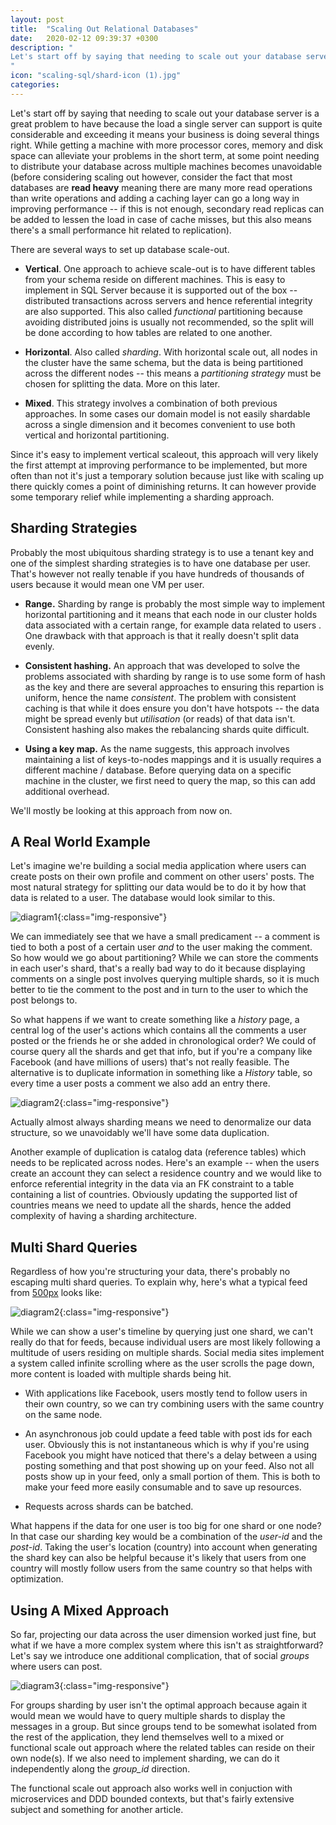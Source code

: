 ```yaml
---
layout: post
title:  "Scaling Out Relational Databases"
date:   2020-02-12 09:39:37 +0300
description: "
Let's start off by saying that needing to scale out your database server is a great problem to have because the load a single server can support is quite considerable and exceeding it means your business is doing several things right. While getting a machine with more processor cores, memory and disk space can alleviate your problems in the short term, at some point needing to distribute your database across multiple machines becomes unavoidable.
"
icon: "scaling-sql/shard-icon (1).jpg"
categories:
---
```

Let's start off by saying that needing to scale out your database server is a great problem to have because the load a single server can support is quite considerable and exceeding it means your business is doing several things right. While getting a machine with more processor cores, memory and disk space can alleviate your problems in the short term, at some point needing to distribute your database across multiple machines becomes unavoidable (before considering scaling out however, consider the fact that most databases are **read heavy** meaning there are many more read operations than write operations and adding a caching layer can go a long way in improving performance -- if this is not enough, secondary read replicas can be added to lessen the load in case of cache misses, but this also means there's a small performance hit related to replication).

There are several ways to set up database scale-out.

* **Vertical**. One approach to achieve scale-out is to have different tables from your schema reside on different machines. This is easy to implement in SQL Server because it is supported out of the box -- distributed transactions across servers and hence referential integrity are also supported. This also called *functional* partitioning because avoiding distributed joins is usually not recommended, so the split will be done according to how tables are related to one another.

* **Horizontal**. Also called *sharding*. With horizontal scale out, all nodes in the cluster have the same schema, but the data is being partitioned across the different nodes -- this means a *partitioning strategy* must be chosen for splitting the data. More on this later.

* **Mixed**. This strategy involves a combination of both previous approaches. In some cases our domain model is not easily shardable across a single dimension and it becomes convenient to use both vertical and horizontal partitioning.

Since it's easy to implement vertical scaleout, this approach will very likely the first attempt at improving performance to be implemented, but more often than not it's just a temporary solution because just like with scaling up there quickly comes a point of diminishing returns. It can however provide some temporary relief while implementing a sharding approach.

## Sharding Strategies
Probably the most ubiquitous sharding strategy is to use a tenant key and one of the simplest sharding strategies is to have one database per user. That's however not really tenable if you have hundreds of thousands of users because it would mean one VM per user. 

* **Range.** Sharding by range is probably the most simple way to implement horizontal partitioning and it means that each node in our cluster holds data associated with a certain range, for example data related to users . One drawback with that approach is that it really doesn't split data evenly.
 
* **Consistent hashing.** An approach that was developed to solve the problems associated with sharding by range is to use some form of hash as the key and there are several approaches to ensuring this repartion is uniform, hence the name *consistent*. The problem with consistent caching is that while it does ensure you don't have hotspots -- the data might be spread evenly but *utilisation* (or reads) of that data isn't. Consistent hashing also makes the rebalancing shards quite difficult.

* **Using a key map.** As the name suggests, this approach involves maintaining a list of keys-to-nodes mappings and it is usually requires a different machine / database. Before querying data on a specific machine in the cluster, we first need to query the map, so this can add additional overhead.

We'll mostly be looking at this approach from now on.

## A Real World Example
Let's imagine we're building a social media application where users can create posts on their own profile and comment on other users' posts. The most natural strategy for splitting our data would be to do it by how that data is related to a user. The database would look similar to this.

![diagram1](/images/scaling-sql/diag1.png){:class="img-responsive"}

We can immediately see that we have a small predicament -- a comment is tied to both a post of a certain user *and* to the user making the comment. So how would we go about partitioning? While we can store the comments in each user's shard, that's a really bad way to do it because displaying comments on a single post involves querying multiple shards, so it is much better to tie the comment to the post and in turn to the user to which the post belongs to.

So what happens if we want to create something like a *history* page, a central log of the user's actions which contains all the comments a user posted or the friends he or she added in chronological order? We could of course query all the shards and get that info, but if you're a company like Facebook (and have millions of users) that's not really feasible. The alternative is to duplicate information in something like a *History* table, so every time a user posts a comment we also add an entry there. 

![diagram2](/images/scaling-sql/diag2.png){:class="img-responsive"}

Actually almost always sharding means we need to denormalize our data structure, so we unavoidably we'll have some data duplication. 

Another example of duplication is catalog data (reference tables) which needs to be replicated across nodes. Here's an example -- when the users create an account they can select a residence country and we would like to enforce referential integrity in the data via an FK constraint to a table containing a list of countries.  Obviously updating the supported list of countries means we need to update all the shards, hence the added complexity of having a sharding architecture.

## Multi Shard Queries
Regardless of how you're structuring your data, there's probably no escaping multi shard queries. To explain why, here's what a typical feed from [500px]() looks like:

![diagram2](/images/scaling-sql/feed.jpg){:class="img-responsive"}

While we can show a user's timeline by querying just one shard, we can't really do that for feeds, because individual users are most likely following a multitude of users residing on multiple shards. Social media sites implement a system called infinite scrolling where as the user scrolls the page down, more content is loaded with multiple shards being hit.

* With applications like Facebook, users mostly tend to follow users in their own country, so we can try combining users with the same country on the same node.
  
* An asynchronous job could update a feed table with post ids for each user. Obviously this is not instantaneous which is why if you're using Facebook you might have noticed that there's a delay between a using posting something and that post showing up on your feed. Also not all posts show up in your feed, only a small portion of them. This is both to make your feed more easily consumable and to save up resources.
  
* Requests across shards can be batched.

What happens if the data for one user is too big for one shard or one node? In that case our sharding key would be a combination of the *user-id* and the *post-id*. Taking the user's location (country) into account when generating the shard key can also be helpful because it's likely that users from one country will mostly follow users from the same country so that helps with optimization.

## Using A Mixed Approach
So far, projecting our data across the user dimension worked just fine, but what if we have a more complex system where this isn't as straightforward? Let's say we introduce one additional complication, that of social *groups* where users can post.

![diagram3](/images/scaling-sql/diag3.png){:class="img-responsive"}

For groups sharding by user isn't the optimal approach because again it would mean we would have to query multiple shards to display the messages in a group. But since groups tend to be somewhat isolated from the rest of the application, they lend themselves well to a mixed or functional scale out approach where the related tables can reside on their own node(s). If we also need to implement sharding, we can do it independently along the *group_id* direction.

The functional scale out approach also works well in conjuction with microservices and DDD bounded contexts, but that's fairly extensive subject and something for another article.
